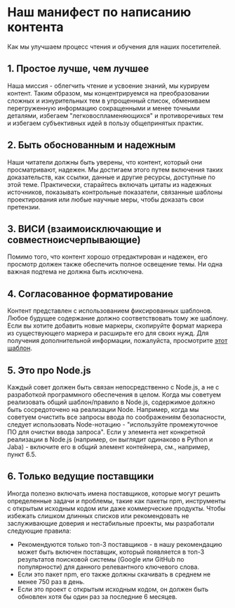 # Наш манифест по написанию контента

Как мы улучшаем процесс чтения и обучения для наших посетителей.

## 1. Простое лучше, чем лучшее

Наша миссия - облегчить чтение и усвоение знаний, мы курируем контент. Таким образом, мы концентрируемся на преобразовании сложных и изнурительных тем в упрощенный список, обмениваем перегруженную информацию сокращенными и менее точными деталями, избегаем "легковоспламеняющихся" и противоречивых тем и избегаем субъективных идей в пользу общепринятых практик.

## 2. Быть обоснованным и надежным

Наши читатели должны быть уверены, что контент, который они просматривают, надежен. Мы достигаем этого путем включения таких доказательств, как ссылки, данные и другие ресурсы, доступные по этой теме. Практически, старайтесь включать цитаты из надежных источников, показывать контрольные показатели, связанные шаблоны проектирования или любые научные меры, чтобы доказать свои претензии.

## 3. ВИСИ (взаимоисключающие и совместноисчерпывающие)

Помимо того, что контент хорошо отредактирован и надежен, его просмотр должен также обеспечить полное освещение темы. Ни одна важная подтема не должна быть исключена.

## 4. Согласованное форматирование

Контент представлен с использованием фиксированных шаблонов. Любое будущее содержание должно соответствовать тому же шаблону. Если вы хотите добавить новые маркеры, скопируйте формат маркера из существующего маркера и расширьте его для своих нужд. Для получения дополнительной информации, пожалуйста, просмотрите [этот шаблон](/sections/template.md).

## 5. Это про Node.js

Каждый совет должен быть связан непосредственно с Node.js, а не с разработкой программного обеспечения в целом. Когда мы советуем реализовать общий шаблон/правило в Node.js, содержимое должно быть сосредоточено на реализации Node. Например, когда мы советуем очистить все запросы ввода по соображениям безопасности, следует использовать Node-нотацию - "используйте промежуточное ПО для очистки ввода запроса". Если у элемента нет конкретной реализации в Node.js (например, он выглядит одинаково в Python и Jaba) - включите его в общий элемент контейнера, см., например, пункт 6.5.

## 6. Только ведущие поставщики

Иногда полезно включать имена поставщиков, которые могут решить определенные задачи и проблемы, такие как пакеты npm, инструменты с открытым исходным кодом или даже коммерческие продукты. Чтобы избежать слишком длинных списков или рекомендовать не заслуживающие доверия и нестабильные проекты, мы разработали следующие правила:

- Рекомендуются только топ-3 поставщиков - в нашу рекомендацию может быть включен поставщик, который появляется в топ-3 результатов поисковой системы (Google или GitHub по популярности) для данного релевантного ключевого слова.
- Если это пакет npm, его также должны скачивать в среднем не менее 750 раз в день.
- Если это проект с открытым исходным кодом, он должен быть обновлен хотя бы один раз за последние 6 месяцев.
